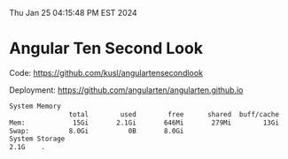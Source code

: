 Thu Jan 25 04:15:48 PM EST 2024

# Angular Ten Second Look

Code: https://github.com/kusl/angulartensecondlook

Deployment: https://github.com/angularten/angularten.github.io

```bash
System Memory
               total        used        free      shared  buff/cache   available
Mem:            15Gi       2.1Gi       646Mi       279Mi        13Gi        13Gi
Swap:          8.0Gi          0B       8.0Gi
System Storage
2.1G	.

